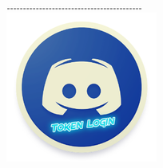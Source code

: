 ------------------------------------------<img src="https://raw.githubusercontent.com/CoSeR-Source/DC-Token-Login/master/Resources/DC%20Token%20Login.png" height="300" alt="Logo">

